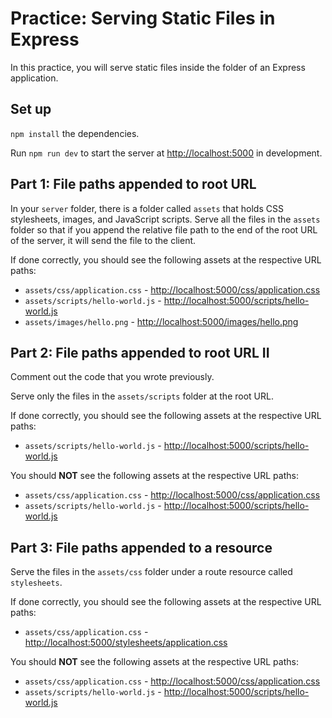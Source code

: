 # Practice: Serving Static Files in Express

In this practice, you will serve static files inside the folder of an Express
application.

## Set up

`npm install` the dependencies.

Run `npm run dev` to start the server at [http://localhost:5000] in
development.

## Part 1: File paths appended to root URL

In your `server` folder, there is a folder called `assets` that holds CSS
stylesheets, images, and JavaScript scripts. Serve all the files in the `assets`
folder so that if you append the relative file path to the end of the root URL
of the server, it will send the file to the client.

If done correctly, you should see the following assets at the respective URL
paths:

- `assets/css/application.css` - [http://localhost:5000/css/application.css]
- `assets/scripts/hello-world.js` - [http://localhost:5000/scripts/hello-world.js]
- `assets/images/hello.png` - [http://localhost:5000/images/hello.png]

## Part 2: File paths appended to root URL II

Comment out the code that you wrote previously.

Serve only the files in the `assets/scripts` folder at the root URL.

If done correctly, you should see the following assets at the respective URL
paths:

- `assets/scripts/hello-world.js` - [http://localhost:5000/scripts/hello-world.js]

You should **NOT** see the following assets at the respective URL paths:

- `assets/css/application.css` - [http://localhost:5000/css/application.css]
- `assets/scripts/hello-world.js` - [http://localhost:5000/scripts/hello-world.js]

## Part 3: File paths appended to a resource

Serve the files in the `assets/css` folder under a route resource called
`stylesheets`.

If done correctly, you should see the following assets at the respective URL
paths:

- `assets/css/application.css` - [http://localhost:5000/stylesheets/application.css]

You should **NOT** see the following assets at the respective URL paths:

- `assets/css/application.css` - [http://localhost:5000/css/application.css]
- `assets/scripts/hello-world.js` - [http://localhost:5000/scripts/hello-world.js]

[http://localhost:5000]: http://localhost:5000
[http://localhost:5000/css/application.css]: http://localhost:5000/css/application.css
[http://localhost:5000/scripts/hello-world.js]: http://localhost:5000/scripts/hello-world.js
[http://localhost:5000/images/hello.png]: http://localhost:5000/images/hello.png
[http://localhost:5000/stylesheets/application.css]: http://localhost:5000/stylesheets/application.css